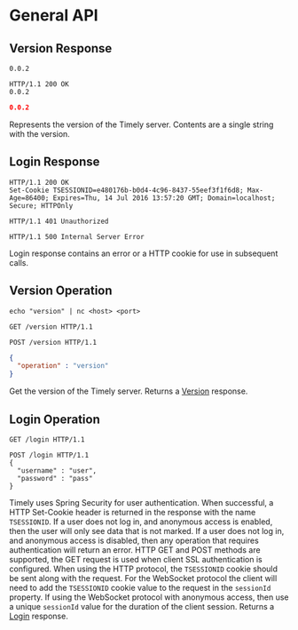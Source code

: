 # General API

## Version Response

```plaintext
0.0.2
```

```http
HTTP/1.1 200 OK
0.0.2
```

```json
0.0.2
```

Represents the version of the Timely server. Contents are a single string with the version.

## Login Response

```http
HTTP/1.1 200 OK
Set-Cookie TSESSIONID=e480176b-b0d4-4c96-8437-55eef3f1f6d8; Max-Age=86400; Expires=Thu, 14 Jul 2016 13:57:20 GMT; Domain=localhost; Secure; HTTPOnly
```

```http
HTTP/1.1 401 Unauthorized
```

```http
HTTP/1.1 500 Internal Server Error
```

Login response contains an error or a HTTP cookie for use in subsequent calls.

## Version Operation

```plaintext
echo "version" | nc <host> <port>
```

```http
GET /version HTTP/1.1
```

```http
POST /version HTTP/1.1
```

```json
{
  "operation" : "version"
}
```

Get the version of the Timely server. Returns a [Version](#version-response) response.

## Login Operation

```http
GET /login HTTP/1.1
```

```http
POST /login HTTP/1.1
{
  "username" : "user",
  "password" : "pass"
}
```

Timely uses Spring Security for user authentication. When successful, a HTTP Set-Cookie header is returned in the response with the name `TSESSIONID`. If a user does not log in, and anonymous access is enabled, then the user will only see data that is not marked. If a user does not log in, and anonymous access is disabled, then any operation that requires authentication will return an error. HTTP GET and POST methods are supported, the GET request is used when client SSL authentication is configured. When using the HTTP protocol, the `TSESSIONID` cookie should be sent along with the request. For the WebSocket protocol the client will need to add the `TSESSIONID` cookie value to the request in the `sessionId` property. If using the WebSocket protocol with anonymous access, then use a unique `sessionId` value for the duration of the client session. Returns a [Login](#login-response) response.
